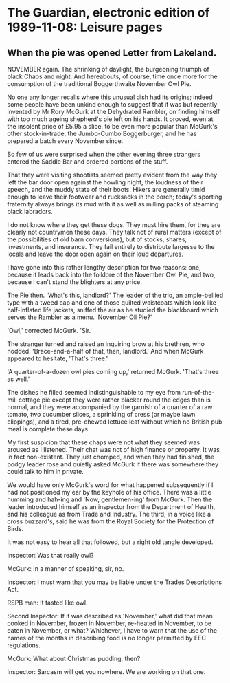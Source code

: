 # The Guardian, electronic edition of 1989-11-08: Leisure pages

## When the pie was opened Letter from Lakeland.

NOVEMBER again.
The shrinking of daylight, the burgeoning triumph of black Chaos and night.
And hereabouts, of course, time once more for the consumption of the traditional Boggerthwaite November Owl Pie.

No one any longer recalls where this unusual dish had its origins; indeed some people have been unkind enough to suggest that it was but recently invented by Mr Rory McGurk at the Dehydrated Rambler, on finding himself with too much ageing shepherd's pie left on his hands.
It proved, even at the insolent price of £5.95 a slice, to be even more popular than McGurk's other stock-in-trade, the Jumbo-Cumbo Boggerburger, and he has prepared a batch every November since.

So few of us were surprised when the other evening three strangers entered the Saddle Bar and ordered portions of the stuff.

That they were visiting shootists seemed pretty evident from the way they left the bar door open against the howling night, the loudness of their speech, and the muddy state of their boots.
Hikers are generally timid enough to leave their footwear and rucksacks in the porch; today's sporting fraternity always brings its mud with it as well as milling packs of steaming black labradors.

I do not know where they get these dogs.
They must hire them, for they are clearly not countrymen these days.
They talk not of rural matters (except of the possibilities of old barn conversions), but of stocks, shares, investments, and insurance.
They fail entirely to distribute largesse to the locals and leave the door open again on their loud departures.

I have gone into this rather lengthy description for two reasons: one, because it leads back into the folklore of the November Owl Pie, and two, because I can't stand the blighters at any price.

The Pie then.
'What's this, landlord?'
The leader of the trio, an ample-bellied type with a tweed cap and one of those quilted waistcoats which look like half-inflated life jackets, sniffed the air as he studied the blackboard which serves the Rambler as a menu.
'November Oil Pie?'

'Owl,' corrected McGurk.
'Sir.'

The stranger turned and raised an inquiring brow at his brethren, who nodded.
'Brace-and-a-half of that, then, landlord.'
And when McGurk appeared to hesitate, 'That's three.'

'A quarter-of-a-dozen owl pies coming up,' returned McGurk.
'That's three as well.'

The dishes he filled seemed indistinguishable to my eye from run-of-the-mill cottage pie except they were rather blacker round the edges than is normal, and they were accompanied by the garnish of a quarter of a raw tomato, two cucumber slices, a sprinkling of cress (or maybe lawn clippings), and a tired, pre-chewed lettuce leaf without which no British pub meal is complete these days.

My first suspicion that these chaps were not what they seemed was aroused as I listened.
Their chat was not of high finance or property.
It was in fact non-existent.
They just chomped, and when they had finished, the podgy leader rose and quietly asked McGurk if there was somewhere they could talk to him in private.

We would have only McGurk's word for what happened subsequently if I had not positioned my ear by the keyhole of his office.
There was a little humming and hah-ing and 'Now, gentlemen-ing' from McGurk.
Then the leader introduced himself as an inspector from the Department of Health, and his colleague as from Trade and Industry.
The third, in a voice like a cross buzzard's, said he was from the Royal Society for the Protection of Birds.

It was not easy to hear all that followed, but a right old tangle developed.

Inspector: Was that really owl?

McGurk: In a manner of speaking, sir, no.

Inspector: I must warn that you may be liable under the Trades Descriptions Act.

RSPB man: It tasted like owl.

Second Inspector: If it was described as 'November,' what did that mean cooked in November, frozen in November, re-heated in November, to be eaten in November, or what?
Whichever, I have to warn that the use of the names of the months in describing food is no longer permitted by EEC regulations.

McGurk: What about Christmas pudding, then?

Inspector: Sarcasm will get you nowhere.
We are working on that one.

